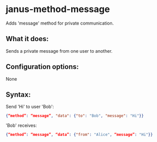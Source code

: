 # janus-method-message
Adds 'message' method for private communication.

## What it does:

Sends a private message from one user to another.

## Configuration options:

None

## Syntax:

Send 'Hi' to user 'Bob':

```json
{“method”: “message”, "data": {"to": "Bob", "message": "Hi"}}
```

'Bob' receives:

```json
{“method”: “message”, “data”: {"from": "Alice", “message”: "Hi"}}
```
